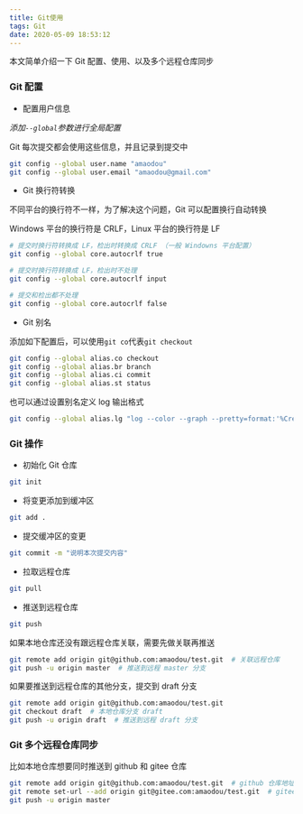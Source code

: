 ```yaml
---
title: Git使用
tags: Git
date: 2020-05-09 18:53:12
---
```


本文简单介绍一下 Git 配置、使用、以及多个远程仓库同步

### Git 配置

* 配置用户信息

*添加`--global`参数进行全局配置*
  
Git 每次提交都会使用这些信息，并且记录到提交中

```bash
git config --global user.name "amaodou"
git config --global user.email "amaodou@gmail.com"
```

* Git 换行符转换
  
不同平台的换行符不一样，为了解决这个问题，Git 可以配置换行自动转换

Windows 平台的换行符是 CRLF，Linux 平台的换行符是 LF

```bash
# 提交时换行符转换成 LF，检出时转换成 CRLF （一般 Windowns 平台配置）
git config --global core.autocrlf true

# 提交时换行符转换成 LF，检出时不处理
git config --global core.autocrlf input

# 提交和检出都不处理
git config --global core.autocrlf false
```

* Git 别名

添加如下配置后，可以使用`git co`代表`git checkout`

```bash
git config --global alias.co checkout
git config --global alias.br branch
git config --global alias.ci commit
git config --global alias.st status
```

也可以通过设置别名定义 log 输出格式

```bash
git config --global alias.lg "log --color --graph --pretty=format:'%Cred%h%Creset -%C(yellow)%d%Creset %s %Cgreen(%cd) %C(bold blue)<%an>%Creset' --abbrev-commit --date=format:'%Y-%m-%d %H:%M:%S'"
```

### Git 操作

* 初始化 Git 仓库
  
```bash
git init
```

* 将变更添加到缓冲区
  
```bash
git add .
```

* 提交缓冲区的变更

```bash
git commit -m "说明本次提交内容"
```

* 拉取远程仓库

```bash
git pull
```

* 推送到远程仓库

```bash
git push
```

如果本地仓库还没有跟远程仓库关联，需要先做关联再推送

```bash
git remote add origin git@github.com:amaodou/test.git  # 关联远程仓库
git push -u origin master  # 推送到远程 master 分支
```

如果要推送到远程仓库的其他分支，提交到 draft 分支

```bash
git remote add origin git@github.com:amaodou/test.git
git checkout draft  # 本地仓库分支 draft
git push -u origin draft  # 推送到远程 draft 分支
```

### Git 多个远程仓库同步

比如本地仓库想要同时推送到 github 和 gitee 仓库

```bash
git remote add origin git@github.com:amaodou/test.git  # github 仓库地址
git remote set-url --add origin git@gitee.com:amaodou/test.git  # gitee 仓库地址
git push -u origin master
```
